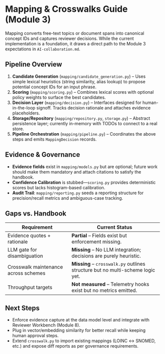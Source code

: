 # Mapping & Crosswalks Guide (Module 3)

Mapping converts free-text topics or document spans into canonical concept IDs and captures reviewer decisions. While the current implementation is a foundation, it draws a direct path to the Module 3 expectations in `AI-collaboration.md`.

## Pipeline Overview

1. **Candidate Generation** (`mapping/candidate_generation.py`) – Uses simple lexical heuristics (string similarity, alias lookup) to propose potential concept IDs for an input phrase.
2. **Scoring** (`mapping/scoring.py`) – Combines lexical scores with optional policy weights to surface the best candidates.
3. **Decision Layer** (`mapping/decision.py`) – Interfaces designed for human-in-the-loop signoff. Tracks decision rationale and attaches evidence placeholders.
4. **Storage/Repository** (`mapping/repository.py`, `storage.py`) – Abstract persistence layer; currently in-memory with TODOs to connect to a real store.
5. **Pipeline Orchestration** (`mapping/pipeline.py`) – Coordinates the above steps and emits `MappingDecision` records.

## Evidence & Governance

- **Evidence fields** exist in `mapping/models.py` but are optional; future work should make them mandatory and attach citations to satisfy the handbook.
- **Confidence Calibration** is stubbed—`scoring.py` provides deterministic scores but lacks histogram-based calibration.
- **Audit Trail**: `mapping/reporting.py` seeds a reporting structure for precision/recall metrics and ambiguous-case tracking.

## Gaps vs. Handbook

| Requirement | Current Status |
| --- | --- |
| Evidence quotes + rationale | **Partial** – Fields exist but enforcement missing.
| LLM gate for disambiguation | **Missing** – No LLM integration; decisions are purely heuristic.
| Crosswalk maintenance across schemes | **Missing** – `crosswalk.py` outlines structure but no multi-scheme logic yet.
| Throughput targets | **Not measured** – Telemetry hooks exist but no metrics emitted.

## Next Steps

- Enforce evidence capture at the data model level and integrate with Reviewer Workbench (Module 8).
- Plug in vector/embedding similarity for better recall while keeping human approval steps.
- Extend `crosswalk.py` to import existing mappings (LOINC ↔ SNOMED, etc.) and expose diff reports as per governance requirements.
